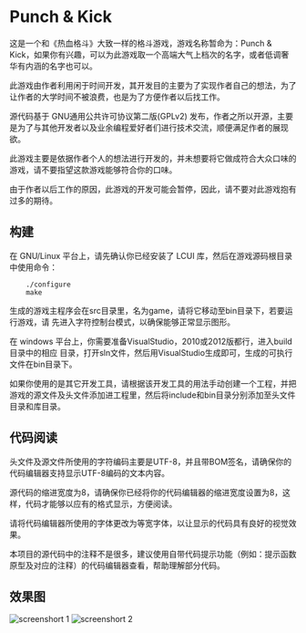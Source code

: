 Punch & Kick
================

这是一个和《热血格斗》大致一样的格斗游戏，游戏名称暂命为：Punch & Kick，如果你有兴趣，可以为此游戏取一个高端大气上档次的名字，或者低调奢华有内涵的名字也可以。

此游戏由作者利用闲于时间开发，其开发目的主要为了实现作者自己的想法，为了让作者的大学时间不被浪费，也是为了方便作者以后找工作。

源代码基于 GNU通用公共许可协议第二版(GPLv2) 发布，作者之所以开源，主要是为了与其他开发者以及业余编程爱好者们进行技术交流，顺便满足作者的展现欲。

此游戏主要是依据作者个人的想法进行开发的，并未想要将它做成符合大众口味的游戏，请不要指望这款游戏能够符合你的口味。

由于作者以后工作的原因，此游戏的开发可能会暂停，因此，请不要对此游戏抱有过多的期待。

## 构建

在 GNU/Linux 平台上，请先确认你已经安装了 LCUI 库，然后在游戏源码根目录中使用命令：

```shell
	./configure
	make
```

生成的游戏主程序会在src目录里，名为game，请将它移动至bin目录下，若要运行游戏，请
先进入字符控制台模式，以确保能够正常显示图形。

在 windows 平台上，你需要准备VisualStudio，2010或2012版都行，进入build目录中的相应
目录，打开sln文件，然后用VisualStudio生成即可，生成的可执行文件在bin目录下。

如果你使用的是其它开发工具，请根据该开发工具的用法手动创建一个工程，并把游戏的源文件及头文件添加进工程里，然后将include和bin目录分别添加至头文件目录和库目录。

## 代码阅读

头文件及源文件所使用的字符编码主要是UTF-8，并且带BOM签名，请确保你的代码编辑器支持显示UTF-8编码的文本内容。

源代码的缩进宽度为8，请确保你已经将你的代码编辑器的缩进宽度设置为8，这样，代码才能够以应有的格式显示，方便阅读。

请将代码编辑器所使用的字体更改为等宽字体，以让显示的代码具有良好的视觉效果。

本项目的源代码中的注释不是很多，建议使用自带代码提示功能（例如：提示函数原型及对应的注释）的代码编辑器查看，帮助理解部分代码。


## 效果图
![screenshort 1](http://lcui.org/files/images/game/2013-11-15-21-54-36.png)
![screenshort 2](http://lcui.org/files/images/game/2013-11-15-22-02-07.png)
